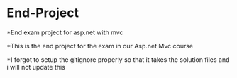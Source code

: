 # End-Project

*End exam project for asp.net with mvc

*This is the end project for the exam in our Asp.net Mvc course

*I forgot to setup the gitignore properly so that it takes the solution files and i will not update this

